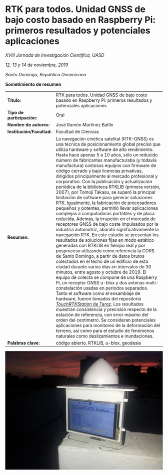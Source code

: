 # RTK para todos. Unidad GNSS de bajo costo basado en Raspberry Pi: primeros resultados y potenciales aplicaciones

*XVIII Jornada de Investigación Científica, UASD*

*12, 13 y 14 de noviembre, 2019*

*Santo Domingo, República Dominicana*

**Sometimiento de resumen**

| | |
|:--|:-----------|
| **Título:** | RTK para todos. Unidad GNSS de bajo costo basado en Raspberry Pi: primeros resultados y potenciales aplicaciones |
| **Tipo de participación:** | Oral |
| **Nombre de autores:** | José Ramón Martínez Batlle |
| **Institución/Facultad:** | Facultad de Ciencias |
| **Resumen:** | La navegación cinética satelital (RTK-GNSS) es una técnica de posicionamiento global preciso que utiliza hardware y software de alto rendimiento. Hasta hace apenas 5 a 10 años, sólo un reducido número de fabricantes manufacturaba (y todavía manufactura) costosos equipos con firmware de código cerrado y bajo licencias privativas,  dirigidos principalmente al mercado profesional y corporativo. Con la publicación y actualización periódica de la biblioteca RTKLIB (primera versión, 2007), por Tomoji Takasu, se superó la principal limitación de software para generar soluciones RTK. Igualmente, la fabricación de procesadores pequeños y potentes, permitió llevar aplicaciones complejas a computadoras portátiles y de placa reducida. Además, la irrupción en el mercado de receptores GNSS de bajo coste impulsados por la industria automotriz, abarató significativamente la navegación RTK. En este estudio se presentan los resultados de soluciones fijas en modo estático generadas con RTKLIB en tiempo real y por posproceso utilizando como referencia la CORS de Santo Domingo, a partir de datos brutos colectados en el techo de un edificio de esta ciudad durante varios días en intervalos de 30 minutos, entre agosto y octubre de 2019. El equipo de colecta se compone de una Raspberry Pi, un receptor GNSS u-blox y dos antenas multi-constelación usadas en periodos separados. Tanto el software como el ensamblaje de hardware, fueron tomados del repositorio [*TouchRTKStation* de Taroz](https://github.com/taroz/TouchRTKStation). Los resultados muestran consistencia y precisión respecto de la estación de referencia, con error máximo del orden del centímetro. Se consideran potenciales aplicaciones para monitoreo de la deformación del terreno, así como para el estudio de fenómenos naturales como deslizamientos e inundaciones. |
| **Palabras clave:** | código abierto, RTKLIB, u-blox, geodesia |

![](rtk-ovni.jpg)